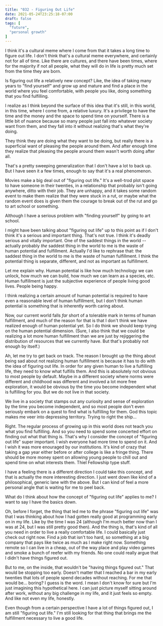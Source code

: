 ```yaml
---
title: "032 - Figuring Out Life"
date: 2021-05-24T23:25:18-07:00
draft: false
tags: [
  "future",
  "personal growth"
]
---
```


I think it's a cultural meme where I come from that it takes a long
time to figure out life. I don't think that's a cultural meme
everywhere, and certainly not for all of time. Like there are
cultures, and there have been times, where for the majority if not all
people, what they will do in life is pretty much set from the time
they are born.

Is figuring out life a relatively new concept? Like, the idea of
taking many years to "find yourself" and grow up and mature and find a
place in the world where you feel comfortable, with people you like,
doing something that you find fulfilling.

I realize as I think beyond the surface of this idea that it's still,
in this world, in this time, where I come from, a relative
luxury. It's a privilege to have the time and the money and the space
to spend time on yourself. There is a little bit of nuance because so
many people just fall into whatever society want from them, and they
fall into it without realizing that's what they're doing.

They think they are doing what they want to be doing, but really there
is a superficial want of pleasing the people around them. And after
enough time they realize that pleasing the people around them wasn't
worth doing after all.

That's a pretty sweeping generalization that I don't have a lot to
back up. But I have seen it a few times, enough to say that it's a
real phenomenon.

Movies make a big deal out of "figuring out life." It's a well-trod
plot space to have someone in their twenties, in a relationship that
probably isn't going anywhere, ditto with their job. They are unhappy,
and it takes some random event to make them realize that they were
stuck in a rut, or maybe what the random event does is given them the
courage to break out of the rut and go to art school or something.

Although I have a serious problem with "finding yourself" by going to
art school.

I might have been talking about "figuring out life" up to this point
as if I don't think it's a serious and important thing. That's not
true. I think it's deadly serious and vitally important. One of the
saddest things in the world -- actually probably _the_ saddest thing in
the world to me is the waste of human potential and
fulfillment. Actually I'd like to rephrase that: the saddest thing in
the world to me is the waste of human fulfillment. I think the
potential thing is separate, different, and not as important as
fulfillment.

Let me explain why. Human potential is like how much technology we can
unlock, how much we can build, how much we can learn as a species,
etc. Human fulfillment is just the subjective experience of people
living good lives. People being happy.

I think realizing a certain amount of human potential is required to
have even a reasonable level of human fulfillment, but I don't think
human potential is something that is inherently worth caring about.

Now, our current world falls _far_ short of a tolerable mark in terms of
human fulfillment, and much of the reason for that is that I don't
think we have realized enough of human potential yet. So I do think we
should keep trying on the human potential dimension. (Sure, I also
think that we could be realizing a lot more human fulfillment than we
are just by rejiggering the distribution of resources that we
currently have. But that's probably not enough by itself.)

Ah, let me try to get back on track. The reason I brought up the thing
about being sad about not realizing human fulfillment is because it
has to do with the idea of figuring out life. In order for any given
human to live a fulfilling life, they need to know what fulfills
them. And this is absolutely not obvious to most people by
default. Maybe in a different society where norms were different and
childhood was different and involved a lot more free exploration, it
would be obvious by the time you become independent what is fulfilling
for you. But we do not live in that society.

We live in a society that stamps out any curiosity and sense of
exploration by the time you become independent, and so most people
don't even seriously embark on a quest to find what is fulfilling for
them. God this topic makes me veer into depressing territory. Trying
to right the ship...

Right. The regular process of growing up in this world does not teach
you what you find fulfilling. And so you need to spend some concerted
effort on finding out what that thing is. That's why I consider the
concept of "figuring out life" super important. I wish everyone had
more time to spend on it. And I wish it was more enouraged by our
institutions. It's kind of crazy that taking a gap year either before
or after college is like a fringe thing. There should be more money
spent on allowing young people to chill out and spend time on what
interests them. Thiel Fellowship type stuff.

I have a feeling there is a different direction I could take this
concept, and that is actually the more interesting direction. I just
went down like kind of a philosophical, generic lane with the
above. But I can kind of feel a more personal angle that is waiting
for me to peel back.

What do I think about how the concept of "figuring out life" applies
to me? I want to say I have the basics down.

Oh, before I forget, the thing that led me to the phrase "figuring out
life" was that I was thinking about how I had gotten really good at
programming early on in my life. Like by the time I was 24 (although
I'm much better now than I was at 24, but I was still pretty good
then). And the thing is, that's kind of all you need in order to live
a really comfortable life. I could basically just check out right
now. Find a job that isn't too hard, so something at a big company
that pays like twice as much as I make right now. Something remote so
I can live in a cheap, out of the way place and play video games and
smoke a bunch of reefer with my friends. No one could really argue
that I didn't have things figured out.

But to me, on the inside, that wouldn't be "having things figured
out." That would be stopping too early. Doesn't matter that I reached
a bar in my early twenties that lots of people spend decades without
reaching. For me that would be... boring? I guess is the word. I mean
I don't know for sure but I'm just imagining this hypothetical here. I
can just picture myself sitting around after work, without any big
challenge in my life, and it just feels so empty. And like not even my
life, honestly.

Even though from a certain perspective I have a lot of things figured
out, I am still "figuring out life." I'm still looking for that thing
that brings me the fulfillment necessary to live a good life.

